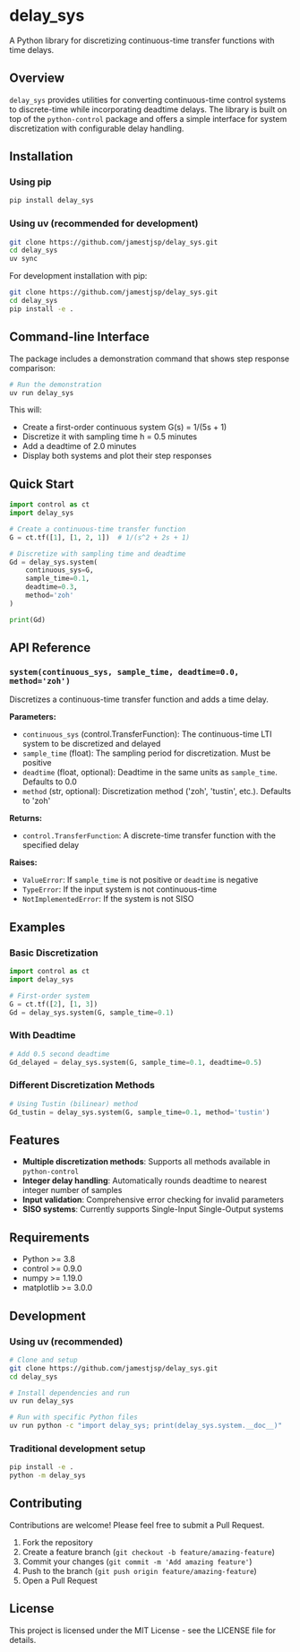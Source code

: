 # delay_sys

A Python library for discretizing continuous-time transfer functions with time delays.

## Overview

`delay_sys` provides utilities for converting continuous-time control systems to discrete-time while incorporating deadtime delays. The library is built on top of the `python-control` package and offers a simple interface for system discretization with configurable delay handling.

## Installation

### Using pip
```bash
pip install delay_sys
```

### Using uv (recommended for development)
```bash
git clone https://github.com/jamestjsp/delay_sys.git
cd delay_sys
uv sync
```

For development installation with pip:
```bash
git clone https://github.com/jamestjsp/delay_sys.git
cd delay_sys
pip install -e .
```

## Command-line Interface

The package includes a demonstration command that shows step response comparison:

```bash
# Run the demonstration
uv run delay_sys
```

This will:
- Create a first-order continuous system G(s) = 1/(5s + 1)
- Discretize it with sampling time h = 0.5 minutes
- Add a deadtime of 2.0 minutes
- Display both systems and plot their step responses

## Quick Start

```python
import control as ct
import delay_sys

# Create a continuous-time transfer function
G = ct.tf([1], [1, 2, 1])  # 1/(s^2 + 2s + 1)

# Discretize with sampling time and deadtime
Gd = delay_sys.system(
    continuous_sys=G,
    sample_time=0.1,
    deadtime=0.3,
    method='zoh'
)

print(Gd)
```

## API Reference

### `system(continuous_sys, sample_time, deadtime=0.0, method='zoh')`

Discretizes a continuous-time transfer function and adds a time delay.

**Parameters:**
- `continuous_sys` (control.TransferFunction): The continuous-time LTI system to be discretized and delayed
- `sample_time` (float): The sampling period for discretization. Must be positive
- `deadtime` (float, optional): Deadtime in the same units as `sample_time`. Defaults to 0.0
- `method` (str, optional): Discretization method ('zoh', 'tustin', etc.). Defaults to 'zoh'

**Returns:**
- `control.TransferFunction`: A discrete-time transfer function with the specified delay

**Raises:**
- `ValueError`: If `sample_time` is not positive or `deadtime` is negative
- `TypeError`: If the input system is not continuous-time
- `NotImplementedError`: If the system is not SISO

## Examples

### Basic Discretization
```python
import control as ct
import delay_sys

# First-order system
G = ct.tf([2], [1, 3])
Gd = delay_sys.system(G, sample_time=0.1)
```

### With Deadtime
```python
# Add 0.5 second deadtime
Gd_delayed = delay_sys.system(G, sample_time=0.1, deadtime=0.5)
```

### Different Discretization Methods
```python
# Using Tustin (bilinear) method
Gd_tustin = delay_sys.system(G, sample_time=0.1, method='tustin')
```

## Features

- **Multiple discretization methods**: Supports all methods available in `python-control`
- **Integer delay handling**: Automatically rounds deadtime to nearest integer number of samples
- **Input validation**: Comprehensive error checking for invalid parameters
- **SISO systems**: Currently supports Single-Input Single-Output systems

## Requirements

- Python >= 3.8
- control >= 0.9.0
- numpy >= 1.19.0
- matplotlib >= 3.0.0

## Development

### Using uv (recommended)
```bash
# Clone and setup
git clone https://github.com/jamestjsp/delay_sys.git
cd delay_sys

# Install dependencies and run
uv run delay_sys

# Run with specific Python files
uv run python -c "import delay_sys; print(delay_sys.system.__doc__)"
```

### Traditional development setup
```bash
pip install -e .
python -m delay_sys
```

## Contributing

Contributions are welcome! Please feel free to submit a Pull Request.

1. Fork the repository
2. Create a feature branch (`git checkout -b feature/amazing-feature`)
3. Commit your changes (`git commit -m 'Add amazing feature'`)
4. Push to the branch (`git push origin feature/amazing-feature`)
5. Open a Pull Request

## License

This project is licensed under the MIT License - see the LICENSE file for details.

